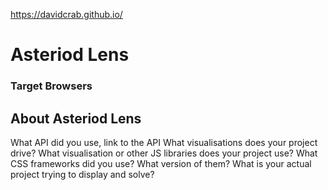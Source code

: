 https://davidcrab.github.io/
# Asteriod Lens

### Target Browsers

## About Asteriod Lens

What API did you use, link to the API
What visualisations does your project drive?
What visualisation or other JS libraries does your project use?
What CSS frameworks did you use? What version of them?
What is your actual project trying to display and solve?